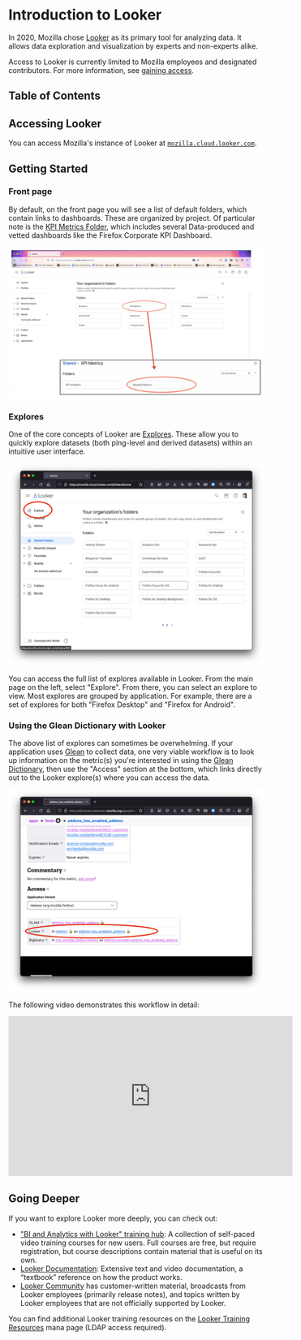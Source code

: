 # Introduction to Looker

In 2020, Mozilla chose [Looker](https://looker.com/) as its primary tool for analyzing data.
It allows data exploration and visualization by experts and non-experts alike.

Access to Looker is currently limited to Mozilla employees and designated contributors. For more information, see [gaining access](../../concepts/gaining_access.md).

## Table of Contents

<!-- toc -->

## Accessing Looker

You can access Mozilla's instance of Looker at [`mozilla.cloud.looker.com`](https://mozilla.cloud.looker.com).

## Getting Started

### Front page

By default, on the front page you will see a list of default folders, which contain links to dashboards.
These are organized by project.
Of particular note is the [KPI Metrics Folder](https://mozilla.cloud.looker.com/folders/706), which includes several Data-produced and vetted dashboards like the Firefox Corporate KPI Dashboard.

![](../../assets/Looker_screenshots/front-page.png)

[mozilla metrics folder]: https://mozilla.cloud.looker.com/folders/63

### Explores

One of the core concepts of Looker are [Explores].
These allow you to quickly explore datasets (both ping-level and derived datasets) within an intuitive user interface.

![](../../assets/Looker_screenshots/explores.png)

You can access the full list of explores available in Looker.
From the main page on the left, select "Explore".
From there, you can select an explore to view.
Most explores are grouped by application.
For example, there are a set of explores for both "Firefox Desktop" and "Firefox for Android".

[explores]: https://docs.looker.com/exploring-data/exploring-data

### Using the Glean Dictionary with Looker

The above list of explores can sometimes be overwhelming.
If your application uses [Glean] to collect data, one very viable workflow is to look up information on the metric(s) you're interested in using the [Glean Dictionary], then use the "Access" section at the bottom, which links directly out to the Looker explore(s) where you can access the data.

![](../../assets/Looker_screenshots/glean-dictionary-links.png)

The following video demonstrates this workflow in detail:

<center>
<iframe width="560" height="315" src="https://www.youtube.com/embed/B635wgZy7Iw" title="YouTube video player" frameborder="0" allow="accelerometer; autoplay; clipboard-write; encrypted-media; gyroscope; picture-in-picture" allowfullscreen></iframe>
</center>
  
[glean]: ../../concepts/glean/glean.md
[glean dictionary]: ../analysis/glean_dictionary.md

## Going Deeper

If you want to explore Looker more deeply, you can check out:

- ["BI and Analytics with Looker" training hub](https://www.cloudskillsboost.google/journeys/28): A collection of self-paced video training courses for new users. Full courses are free, but require registration, but course descriptions contain material that is useful on its own.
- [Looker Documentation](https://cloud.google.com/looker/docs/intro): Extensive text and video documentation, a “textbook” reference on how the product works.
- [Looker Community](https://discuss.google.dev/c/looker/19) has customer-written material, broadcasts from Looker employees (primarily release notes), and topics written by Looker employees that are not officially supported by Looker.

You can find additional Looker training resources on the [Looker Training Resources] mana page (LDAP access required).

[looker training resources]: https://mana.mozilla.org/wiki/display/DATA/Looker+Training+Resources
